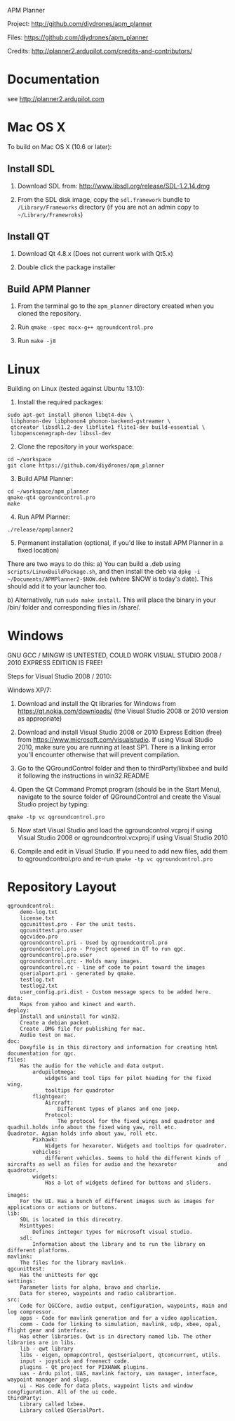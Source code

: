 APM Planner

Project:
http://github.com/diydrones/apm_planner

Files:
https://github.com/diydrones/apm_planner

Credits:
http://planner2.ardupilot.com/credits-and-contributors/


Documentation
=============
see http://planner2.ardupilot.com


Mac OS X
========

To build on Mac OS X (10.6 or later):

Install SDL
-----------
1) Download SDL from:  <http://www.libsdl.org/release/SDL-1.2.14.dmg>

2) From the SDL disk image, copy the `sdl.framework` bundle to `/Library/Frameworks` directory (if you are not an admin copy to `~/Library/Framewroks`)

Install QT
-----------
1) Download Qt 4.8.x (Does not current work with Qt5.x)

2) Double click the package installer

Build APM Planner
--------------------
1) From the terminal go to the `apm_planner` directory created when you cloned the repository.

2) Run `qmake -spec macx-g++ qgroundcontrol.pro`

3) Run `make -j8`


Linux 
=====

Building on Linux (tested against Ubuntu 13.10):

1) Install the required packages:

```
sudo apt-get install phonon libqt4-dev \
 libphonon-dev libphonon4 phonon-backend-gstreamer \
 qtcreator libsdl1.2-dev libflite1 flite1-dev build-essential \
 libopenscenegraph-dev libssl-dev
```

2) Clone the repository in your workspace:

```
cd ~/workspace
git clone https://github.com/diydrones/apm_planner
```

3) Build APM Planner:

```
cd ~/workspace/apm_planner
qmake-qt4 qgroundcontrol.pro
make
```

4) Run APM Planner:

```
./release/apmplanner2
```

5) Permanent installation (optional, if you'd like to install APM Planner in a fixed location)
 
There are two ways to do this:
a) You can build a .deb using ```scripts/LinuxBuildPackage.sh```, and then install the deb via ```dpkg -i ~/Documents/APMPlanner2-$NOW.deb``` (where $NOW is today's date). This should add it to your launcher too.

b) Alternatively, run ```sudo make install```. This will place the binary in your /bin/ folder and corresponding files in /share/.

Windows
=======

GNU GCC / MINGW IS UNTESTED, COULD WORK
VISUAL STUDIO 2008 / 2010 EXPRESS EDITION IS FREE!

Steps for Visual Studio 2008 / 2010:

Windows XP/7:

1) Download and install the Qt libraries for Windows from https://qt.nokia.com/downloads/ (the Visual Studio 2008 or 2010 version as appropriate)

2) Download and install Visual Studio 2008 or 2010 Express Edition (free) from https://www.microsoft.com/visualstudio. If using Visual Studio 2010, make sure you are running at least SP1. There is a linking error you'll encounter otherwise that will prevent compilation.

3) Go to the QGroundControl folder and then to thirdParty/libxbee and build it following the instructions in win32.README

4) Open the Qt Command Prompt program (should be in the Start Menu), navigate to the source folder of QGroundControl and create the Visual Studio project by typing:

`qmake -tp vc qgroundcontrol.pro`

5) Now start Visual Studio and load the qgroundcontrol.vcproj if using Visual Studio 2008 or qgroundcontrol.vcxproj if using Visual Studio 2010

6) Compile and edit in Visual Studio. If you need to add new files, add them to qgroundcontrol.pro and re-run `qmake -tp vc qgroundcontrol.pro`


Repository Layout
=================
```
qgroundcontrol:
	demo-log.txt
	license.txt 
	qgcunittest.pro - For the unit tests.
	qgcunittest.pro.user
	qgcvideo.pro
	qgroundcontrol.pri - Used by qgroundcontrol.pro
	qgroundcontrol.pro - Project opened in QT to run qgc.
	qgroundcontrol.pro.user 
	qgroundcontrol.qrc - Holds many images.
	qgroundcontrol.rc - line of code to point toward the images
	qserialport.pri - generated by qmake.
	testlog.txt
	testlog2.txt 
	user_config.pri.dist - Custom message specs to be added here. 
data: 
	Maps from yahoo and kinect and earth. 
deploy: 
	Install and uninstall for win32.
	Create a debian packet.
	Create .DMG file for publishing for mac.
	Audio test on mac.	
doc: 
	Doxyfile is in this directory and information for creating html documentation for qgc.
files: 
	Has the audio for the vehicle and data output. 
		ardupilotmega: 
			widgets and tool tips for pilot heading for the fixed wing.
			tooltips for quadrotor
		flightgear:
			Aircraft: 
				Different types of planes and one jeep. 
			Protocol: 
				The protocol for the fixed_wings and quadrotor and quadhil.holds info about the fixed wing yaw, roll etc. 					Quadrotor. Agian holds info about yaw, roll etc.
		Pixhawk:
			Widgets for hexarotor. Widgets and tooltips for quadrotor.
		vehicles: 
			different vehicles. Seems to hold the different kinds of aircrafts as well as files for audio and the hexarotor 			and quadrotor.
		widgets: 
			Has a lot of widgets defined for buttons and sliders.

images: 
	For the UI. Has a bunch of different images such as images for applications or actions or buttons.
lib: 
	SDL is located in this direcotry. 
	Msinttypes: 
		Defines intteger types for microsoft visual studio. 
	sdl:
		Information about the library and to run the library on different platforms. 
mavlink: 
	The files for the library mavlink. 
qgcunittest: 
	Has the unittests for qgc
settings: 
	Parameter lists for alpha, bravo and charlie. 
	Data for stereo, waypoints and radio calibrartion. 
src:
	Code for QGCCore, audio output, configuration, waypoints, main and log compressor.
	apps - Code for mavlink generation and for a video application.
	comm - Code for linking to simulation, mavlink, udp, xbee, opal, flight gear and interface.
	Has other libraries. Qwt is in directory named lib. The other libraries are in libs.
	lib - qwt library
	libs - eigen, opmapcontrol, qestserialport, qtconcurrent, utils.
	input - joystick and freenect code.
	plugins - Qt project for PIXHAWK plugins.
	uas - Ardu pilot, UAS, mavlink factory, uas manager, interface, waypoint manager and slugs.
	ui - Has code for data plots, waypoint lists and window congfiguration. All of the ui code.
thirdParty: 
	Library called lxbee.
	Library called QSerialPort.
```
